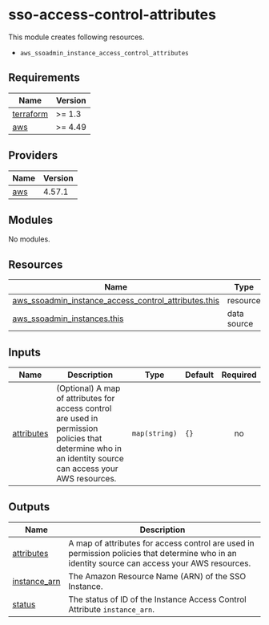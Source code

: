 # sso-access-control-attributes

This module creates following resources.

- `aws_ssoadmin_instance_access_control_attributes`

<!-- BEGINNING OF PRE-COMMIT-TERRAFORM DOCS HOOK -->
## Requirements

| Name | Version |
|------|---------|
| <a name="requirement_terraform"></a> [terraform](#requirement\_terraform) | >= 1.3 |
| <a name="requirement_aws"></a> [aws](#requirement\_aws) | >= 4.49 |

## Providers

| Name | Version |
|------|---------|
| <a name="provider_aws"></a> [aws](#provider\_aws) | 4.57.1 |

## Modules

No modules.

## Resources

| Name | Type |
|------|------|
| [aws_ssoadmin_instance_access_control_attributes.this](https://registry.terraform.io/providers/hashicorp/aws/latest/docs/resources/ssoadmin_instance_access_control_attributes) | resource |
| [aws_ssoadmin_instances.this](https://registry.terraform.io/providers/hashicorp/aws/latest/docs/data-sources/ssoadmin_instances) | data source |

## Inputs

| Name | Description | Type | Default | Required |
|------|-------------|------|---------|:--------:|
| <a name="input_attributes"></a> [attributes](#input\_attributes) | (Optional) A map of attributes for access control are used in permission policies that determine who in an identity source can access your AWS resources. | `map(string)` | `{}` | no |

## Outputs

| Name | Description |
|------|-------------|
| <a name="output_attributes"></a> [attributes](#output\_attributes) | A map of attributes for access control are used in permission policies that determine who in an identity source can access your AWS resources. |
| <a name="output_instance_arn"></a> [instance\_arn](#output\_instance\_arn) | The Amazon Resource Name (ARN) of the SSO Instance. |
| <a name="output_status"></a> [status](#output\_status) | The status of ID of the Instance Access Control Attribute `instance_arn`. |
<!-- END OF PRE-COMMIT-TERRAFORM DOCS HOOK -->
